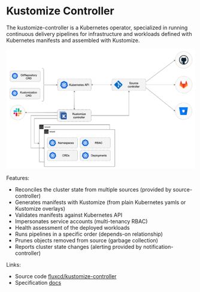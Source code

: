 # Kustomize Controller

The kustomize-controller is a Kubernetes operator,
specialized in running continuous delivery pipelines for infrastructure and
workloads defined with Kubernetes manifests and assembled with Kustomize.

![](../../_files/kustomize-controller.png)

Features:

- Reconciles the cluster state from multiple sources (provided by source-controller)
- Generates manifests with Kustomize (from plain Kubernetes yamls or Kustomize overlays)
- Validates manifests against Kubernetes API
- Impersonates service accounts (multi-tenancy RBAC)  
- Health assessment of the deployed workloads
- Runs pipelines in a specific order (depends-on relationship)
- Prunes objects removed from source (garbage collection) 
- Reports cluster state changes (alerting provided by notification-controller)

Links:

- Source code [fluxcd/kustomize-controller](https://github.com/fluxcd/kustomize-controller)
- Specification [docs](https://github.com/fluxcd/kustomize-controller/tree/master/docs/spec)
